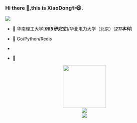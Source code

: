 ### Hi there 👋,this is XiaoDong✨😄.
<div align> <img src="https://visitor-badge.glitch.me/badge?page_id=ChongWu-Dong" /> </div>

- 🔭 华南理工大学[_**985研究生**_]/华北电力大学（北京）[_**211本科**_]

- 🌱 Go/Python/Redis
- 
- 📝


<div align="center"> <img height="137px" src="https://github-readme-stats.vercel.app/api?username=ChongWu-Dong&hide_title=true&hide_border=true&show_icons=trueline_height=21&text_color=000&icon_color=000&bg_color=0,ea6161,ffc64d,fffc4d,52fa5a&theme=graywhite" /> </div>

<div align="center"> <img src="https://activity-graph.herokuapp.com/graph?username=ChongWu-Dong&theme=xcode" /> </div>

<div align="center"> <img src="https://github-readme-streak-stats.herokuapp.com/?user=ChongWu-Dong" /> </div>

<!--
**ChongWu-Dong/ChongWu-Dong** is a ✨ _special_ ✨ repository because its `README.md` (this file) appears on your GitHub profile.

Here are some ideas to get you started:

- 🔭 I’m currently working on ...
- 🌱 I’m currently learning ...
- 👯 I’m looking to collaborate on ...
- 🤔 I’m looking for help with ...
- 💬 Ask me about ...
- 📫 How to reach me: ...
- 😄 Pronouns: ...
- ⚡ Fun fact: ...
-->
